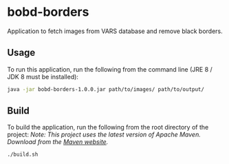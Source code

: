 # bobd-borders
Application to fetch images from VARS database and remove black borders.

## Usage
To run this application, run the following from the command line (JRE 8 / JDK 8 must be installed):

```bash
java -jar bobd-borders-1.0.0.jar path/to/images/ path/to/output/
```

## Build

To build the application, run the following from the root directory of the project:
_Note: This project uses the latest version of Apache Maven. Download from the [Maven website](https://maven.apache.org/)._

```bash
./build.sh
```
